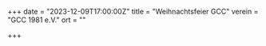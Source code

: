 +++
date = "2023-12-09T17:00:00Z"
title = "Weihnachtsfeier GCC"
verein = "GCC 1981 e.V."
ort = ""

+++
